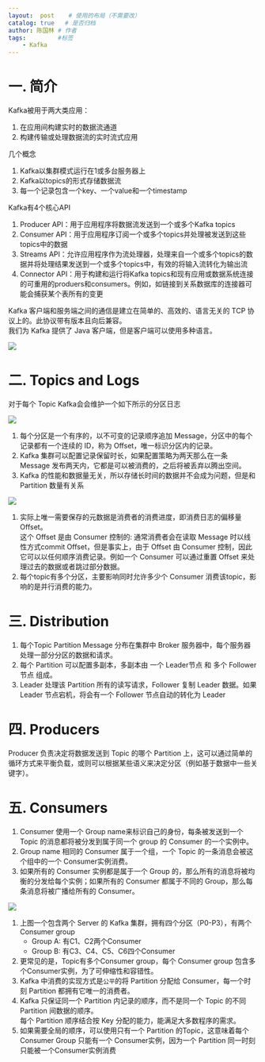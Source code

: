 ```yaml
---
layout:  post    # 使用的布局（不需要改）
catalog: true   # 是否归档
author: 陈国林 # 作者
tags:         #标签
    - Kafka
---
```


# 一. 简介
Kafka被用于两大类应用：
1. 在应用间构建实时的数据流通道
2. 构建传输或处理数据流的实时流式应用

几个概念
1. Kafka以集群模式运行在1或多台服务器上
2. Kafka以topics的形式存储数据流
3. 每一个记录包含一个key、一个value和一个timestamp

Kafka有4个核心API
1. Producer API：用于应用程序将数据流发送到一个或多个Kafka topics
2. Consumer API：用于应用程序订阅一个或多个topics并处理被发送到这些topics中的数据
3. Streams API：允许应用程序作为流处理器，处理来自一个或多个topics的数据并将处理结果发送到一个或多个topics中，有效的将输入流转化为输出流
4. Connector API：用于构建和运行将Kafka topics和现有应用或数据系统连接的可重用的produers和consumers。例如，如链接到关系数据库的连接器可能会捕获某个表所有的变更

Kafka 客户端和服务端之间的通信是建立在简单的、高效的、语言无关的 TCP 协议上的。此协议带有版本且向后兼容。  
我们为 Kafka 提供了 Java 客户端，但是客户端可以使用多种语言。

![](https://github.com/chenguolin/chenguolin.github.io/blob/master/data/image/kafka.png?raw=true)

# 二. Topics and Logs
对于每个 Topic Kafka会会维护一个如下所示的分区日志

![](https://github.com/chenguolin/chenguolin.github.io/blob/master/data/image/kafka-topic.png?raw=true)

1. 每个分区是一个有序的，以不可变的记录顺序追加 Message，分区中的每个记录都有一个连续的 ID，称为 Offset，唯一标识分区内的记录。
2. Kafka 集群可以配置记录保留时长，如果配置策略为两天那么在一条 Message 发布两天内，它都是可以被消费的，之后将被丢弃以腾出空间。
3. Kafka 的性能和数据量无关，所以存储长时间的数据并不会成为问题，但是和 Partition 数量有关系

![](https://github.com/chenguolin/chenguolin.github.io/blob/master/data/image/kafka-consumer.png?raw=true)

1. 实际上唯一需要保存的元数据是消费者的消费进度，即消费日志的偏移量 Offset。  
这个 Offset 是由 Consumer 控制的: 通常消费者会在读取 Message 时以线性方式commit Offset，但是事实上，由于 Offset 由 Consumer 控制，因此它可以以任何顺序消费记录。例如一个 Consumer 可以通过重置 Offset 来处理过去的数据或者跳过部分数据。
2. 每个topic有多个分区，主要影响同时允许多少个 Consumer 消费该topic，影响的是并行消费的能力。

# 三. Distribution
1. 每个Topic Partition Message 分布在集群中 Broker 服务器中，每个服务器处理一部分分区的数据和请求。
2. 每个 Partition 可以配置多副本，多副本由 一个 Leader节点 和 多个 Follower节点 组成。
3. Leader 处理该 Partition 所有的读写请求，Follower 复制 Leader 数据。如果 Leader 节点宕机，将会有一个 Follower 节点自动的转化为 Leader

# 四. Producers
Producer 负责决定将数据发送到 Topic 的哪个 Partition 上，这可以通过简单的循环方式来平衡负载，或则可以根据某些语义来决定分区（例如基于数据中一些关键字）。

# 五. Consumers
1. Consumer 使用一个 Group name来标识自己的身份，每条被发送到一个 Topic 的消息都将被分发到属于同一个 group 的 Consumer 的一个实例中。  
2. Group name 相同的 Consumer 属于一个组，一个 Topic 的一条消息会被这个组中的一个 Consumer实例消费。
3. 如果所有的 Consumer 实例都是属于一个 Group 的，那么所有的消息将被均衡的分发给每个实例；如果所有的 Consumer 都属于不同的 Group，那么每条消息将被广播给所有的 Consumer。

![](https://github.com/chenguolin/chenguolin.github.io/blob/master/data/image/kafka-consumer-group.png?raw=true)

1. 上图一个包含两个 Server 的 Kafka 集群，拥有四个分区（P0-P3），有两个 Consumer group
   + Group A: 有C1、C2两个Consumer
   + Group B: 有C3、C4、C5、C6四个Consumer
2. 更常见的是，Topic有多个Consumer group，每个 Consumer group 包含多个Consumer实例，为了可伸缩性和容错性。
3. Kafka 中消费的实现方式是`公平`的将 Partition 分配给 Consumer，每一个时刻 Partition 都拥有它唯一的消费者。
4. Kafka 只保证同一个 Partition 内记录的顺序，而不是同一个 Topic 的不同 Partition 间数据的顺序。  
   每个 Partition 顺序结合按 Key 分配的能力，能满足大多数程序的需求。  
5. 如果需要全局的顺序，可以使用只有一个 Partition 的Topic，这意味着每个 Consumer Group 只能有一个 Consumer实例，因为一个 Partition 同一时刻只能被一个Consumer实例消费

